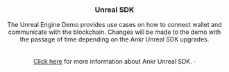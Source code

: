 
<h3 align="center">Unreal SDK</h3>

  <p align="center">
    The Unreal Engine Demo provides use cases on how to connect wallet and communicate with the blockchain. Changes will be made to the demo with the passage of time depending on the Ankr Unreal SDK upgrades.
    <br />
    <!-- <a href="https://github.com/github_username/repo_name"></a> -->
    <br />
    <br />
    <a href="https://github.com/Ankr-network/game-unreal-demo">Click here</a> for more information about Ankr Unreal SDK.
    ·
    <!-- <a href="https://github.com/github_username/repo_name/issues">Report Bug</a>
    ·
    <a href="https://github.com/github_username/repo_name/issues">Request Feature</a> -->
  </p>
